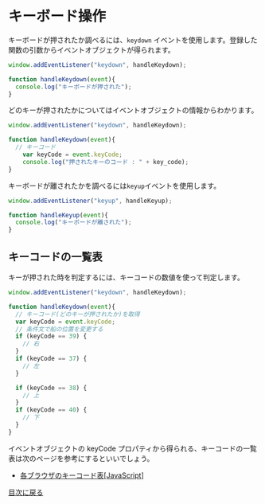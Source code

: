 # キーボード操作

キーボードが押されたか調べるには、`keydown` イベントを使用します。登録した関数の引数からイベントオブジェクトが得られます。

```js
window.addEventListener("keydown", handleKeydown);

function handleKeydown(event){
  console.log("キーボードが押された");
}
```

どのキーが押されたかについてはイベントオブジェクトの情報からわかります。

```js
window.addEventListener("keydown", handleKeydown);

function handleKeydown(event){
  // キーコード
	var keyCode = event.keyCode;
	console.log("押されたキーのコード : " + key_code);
}
```

キーボードが離されたかを調べるには`keyup`イベントを使用します。
```js
window.addEventListener("keyup", handleKeyup);

function handleKeyup(event){
  console.log("キーボードが離された");
}
```


## キーコードの一覧表

キーが押された時を判定するには、キーコードの数値を使って判定します。

```js
window.addEventListener("keydown", handleKeydown);

function handleKeydown(event){
  // キーコード(どのキーが押されたか)を取得
  var keyCode = event.keyCode;
  // 条件文で船の位置を変更する
  if (keyCode == 39) {
    // 右
  }
  if (keyCode == 37) {
    // 左    
  }

  if (keyCode == 38) {
    // 上
  }
  if (keyCode == 40) {
    // 下
  }
}
```

イベントオブジェクトの keyCode プロパティから得られる、キーコードの一覧表は次のページを参考にするといいでしょう。

- [各ブラウザのキーコード表[JavaScript]](http://www.programming-magic.com/file/20080205232140/keycode_table.html)



[目次に戻る](../ReadMe.md)
　
